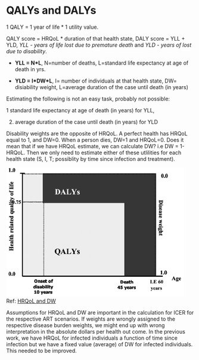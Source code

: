 QALYs and DALYs
=========
1 QALY = 1 year of life * 1 utility value.

QALY score = HRQoL * duration of that health state,
DALY score = YLL + YLD, _YLL - years of life lost due to premature death_ and _YLD - years of lost due to disability_. 

* **YLL = N*L**, N=number of deaths, L=standard life expectancy at age of death in yrs.

* __YLD = I\*DW*L__, I= number of individuals at that health state, DW= disiability weight, L=average duration of the case until death (in years)

Estimating the following is not an easy task, probably not possible:

1 standard life expectancy at age of death (in years) for YLL,

2) average duration of the case until death (in years) for YLD

Disability weights are the opposite of HRQoL. A perfect health has HRQoL equal to 1, and DW=0. When a person dies, DW=1 and HRQoL=0. Does it mean that if we have HRQoL estimate, we can calculate DW? i.e DW = 1-HRQoL. Then we only need to estimate either of these utlilities for each health state (S, I, T; possiblity by time since infection and treatment).


![QALY](HRQoL_and_DW.png  "Health related quality of life") Ref: [HRQoL and DW](https://www.researchgate.net/publication/41758117_QALYs_vs_DALYS_vs_LYs_gained_What_are_the_differences_and_what_difference_do_they_make_for_health_care_priority_setting) 

Assumptions for HRQoL and DW are important in the calculation for ICER for the respective ART scenarios. If weights are wrongly assigned to the respective disease burden weights, we might end up with wrong interpretation in the absolute dollars per health out come. In the previous work, we have HRQoL for infected individuals a function of time since infection but we have a fixed value (average) of DW for infected individuals. This needed to be improved. 

